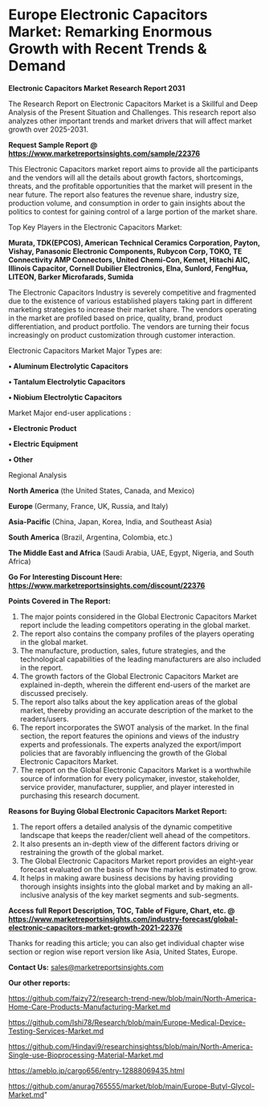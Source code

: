 # Europe Electronic Capacitors Market: Remarking Enormous Growth with Recent Trends & Demand

<strong>Electronic Capacitors Market Research Report 2031</strong>

The Research Report on Electronic Capacitors Market is a Skillful and Deep Analysis of the Present Situation and Challenges. This research report also analyzes other important trends and market drivers that will affect market growth over 2025-2031.

<strong>Request Sample Report @ <a href=https://www.marketreportsinsights.com/sample/22376>https://www.marketreportsinsights.com/sample/22376</a></strong>

This Electronic Capacitors market report aims to provide all the participants and the vendors will all the details about growth factors, shortcomings, threats, and the profitable opportunities that the market will present in the near future. The report also features the revenue share, industry size, production volume, and consumption in order to gain insights about the politics to contest for gaining control of a large portion of the market share.

Top Key Players in the Electronic Capacitors Market:

<strong>Murata, TDK(EPCOS), American Technical Ceramics Corporation, Payton, Vishay, Panasonic Electronic Components, Rubycon Corp, TOKO, TE Connectivity AMP Connectors, United Chemi-Con, Kemet, Hitachi AIC, Illinois Capacitor, Cornell Dubilier Electronics, Elna, Sunlord, FengHua, LITEON, Barker Microfarads, Sumida</strong>

The Electronic Capacitors Industry is severely competitive and fragmented due to the existence of various established players taking part in different marketing strategies to increase their market share. The vendors operating in the market are profiled based on price, quality, brand, product differentiation, and product portfolio. The vendors are turning their focus increasingly on product customization through customer interaction.

Electronic Capacitors Market Major Types are:

<strong>• Aluminum Electrolytic Capacitors

• Tantalum Electrolytic Capacitors

• Niobium Electrolytic Capacitors</strong>

Market Major end-user applications :

<strong>• Electronic Product

• Electric Equipment

• Other</strong>

Regional Analysis

</u><strong><b>North America</b></strong> (the United States, Canada, and Mexico)

<strong><b>Europe </b></strong>(Germany, France, UK, Russia, and Italy)

<strong><b>Asia-Pacific</b></strong> (China, Japan, Korea, India, and Southeast Asia)

<strong><b>South America</b></strong> (Brazil, Argentina, Colombia, etc.)

<strong><b>The Middle East and Africa</b></strong> (Saudi Arabia, UAE, Egypt, Nigeria, and South Africa)

<strong>Go For Interesting Discount Here: <a href=https://www.marketreportsinsights.com/discount/22376>https://www.marketreportsinsights.com/discount/22376</a></strong>

<strong>Points Covered in The Report:</strong>
<ol>
  <li>The major points considered in the Global Electronic Capacitors Market report include the leading competitors operating in the global market.</li>
  <li>The report also contains the company profiles of the players operating in the global market.</li>
  <li>The manufacture, production, sales, future strategies, and the technological capabilities of the leading manufacturers are also included in the report.</li>
  <li>The growth factors of the Global Electronic Capacitors Market are explained in-depth, wherein the different end-users of the market are discussed precisely.</li>
  <li>The report also talks about the key application areas of the global market, thereby providing an accurate description of the market to the readers/users.</li>
  <li>The report incorporates the SWOT analysis of the market. In the final section, the report features the opinions and views of the industry experts and professionals. The experts analyzed the export/import policies that are favorably influencing the growth of the Global Electronic Capacitors Market.</li>
  <li>The report on the Global Electronic Capacitors Market is a worthwhile source of information for every policymaker, investor, stakeholder, service provider, manufacturer, supplier, and player interested in purchasing this research document.</li>
</ol>
<strong>Reasons for Buying Global Electronic Capacitors Market Report:</strong>

<ol>
  <li>The report offers a detailed analysis of the dynamic competitive landscape that keeps the reader/client well ahead of the competitors.</li>
  <li>It also presents an in-depth view of the different factors driving or restraining the growth of the global market.</li>
  <li>The Global Electronic Capacitors Market report provides an eight-year forecast evaluated on the basis of how the market is estimated to grow.</li>
  <li>It helps in making aware business decisions by having providing thorough insights insights into the global market and by making an all-inclusive analysis of the key market segments and sub-segments.</li>
</ol>
<strong>Access full Report Description, TOC, Table of Figure, Chart, etc. @ <a href=https://www.marketreportsinsights.com/industry-forecast/global-electronic-capacitors-market-growth-2021-22376>https://www.marketreportsinsights.com/industry-forecast/global-electronic-capacitors-market-growth-2021-22376</a></strong>


Thanks for reading this article; you can also get individual chapter wise section or region wise report version like Asia, United States, Europe.

<strong>Contact Us:</strong>
sales@marketreportsinsights.com

<strong>Our other reports:</strong>

<a href=https://github.com/faizy72/research-trend-new/blob/main/North-America-Home-Care-Products-Manufacturing-Market.md>https://github.com/faizy72/research-trend-new/blob/main/North-America-Home-Care-Products-Manufacturing-Market.md</a>

<a href=https://github.com/Ishi78/Research/blob/main/Europe-Medical-Device-Testing-Services-Market.md>https://github.com/Ishi78/Research/blob/main/Europe-Medical-Device-Testing-Services-Market.md</a>

<a href=https://github.com/Hindavi9/researchinsightss/blob/main/North-America-Single-use-Bioprocessing-Material-Market.md>https://github.com/Hindavi9/researchinsightss/blob/main/North-America-Single-use-Bioprocessing-Material-Market.md</a>

<a href=https://ameblo.jp/cargo656/entry-12888069435.html>https://ameblo.jp/cargo656/entry-12888069435.html</a>

<a href=https://github.com/anurag765555/market/blob/main/Europe-Butyl-Glycol-Market.md>https://github.com/anurag765555/market/blob/main/Europe-Butyl-Glycol-Market.md</a>"
